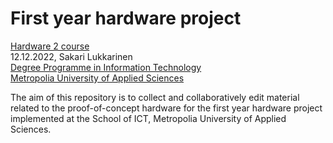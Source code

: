 # First year hardware project
[Hardware 2 course](https://opinto-opas.metropolia.fi/88094/en/67/70331/3130/2385/62412)<br>
12.12.2022, Sakari Lukkarinen<br>
[Degree Programme in Information Technology](https://www.metropolia.fi/en/academics/bachelors-degrees/information-technology)<br>
[Metropolia University of Applied Sciences](https://www.metropolia.fi/en)

The aim of this repository is to collect and collaboratively edit material related to the proof-of-concept hardware for the first year hardware project implemented at the School of ICT, Metropolia University of Applied Sciences.
